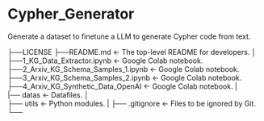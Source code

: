 # Cypher_Generator

Generate a dataset to finetune a LLM to generate Cypher code from text. 

├──LICENSE
├──README.md         <- The top-level README for developers.
│
├──1_KG_Data_Extractor.ipynb <- Google Colab notebook.
├──2_Arxiv_KG_Schema_Samples_1.ipynb   <- Google Colab notebook.
├──3_Arxiv_KG_Schema_Samples_2.ipynb   <- Google Colab notebook.
├──4_Arxiv_KG_Synthetic_Data_OpenAI    <- Google Colab notebook.
|          
|── datas              <- Datafiles.
│  
├── utils             <- Python modules.
|
├── .gitignore        <- Files to be ignored by Git.
└──

